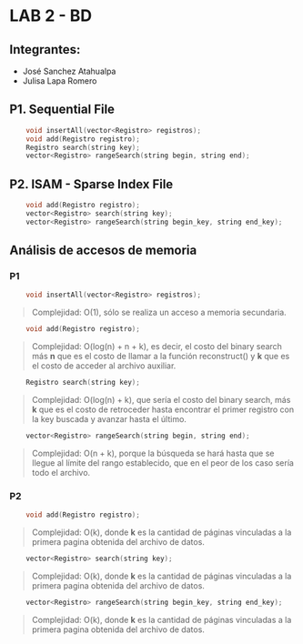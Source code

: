 # LAB 2 - BD

## Integrantes:     
* José Sanchez Atahualpa
* Julisa Lapa Romero

## P1. Sequential File
``` cpp
    void insertAll(vector<Registro> registros);
    void add(Registro registro);
    Registro search(string key);
    vector<Registro> rangeSearch(string begin, string end);
```

## P2. ISAM - Sparse Index File
```cpp
    void add(Registro registro);
    vector<Registro> search(string key);
    vector<Registro> rangeSearch(string begin_key, string end_key);
```
## Análisis de accesos de memoria
### P1
```cpp
    void insertAll(vector<Registro> registros);
```

> Complejidad: O(1), sólo se realiza un acceso a memoria secundaria.


```cpp
    void add(Registro registro);
```

> Complejidad: O(log(n) + n + k), es decir, el costo del binary search más **n** que es el costo de llamar a la función reconstruct() y **k** que es el costo de acceder al archivo auxiliar.


```cpp
    Registro search(string key);
```

> Complejidad: O(log(n) + k), que sería el costo del binary search, más **k** que es el costo de retroceder hasta encontrar el primer registro con la key buscada y avanzar hasta el último.

```cpp
    vector<Registro> rangeSearch(string begin, string end);
```

> Complejidad: O(n + k), porque la búsqueda se hará hasta que se llegue al límite del rango establecido, que en el peor de los caso sería todo el archivo.

### P2
```cpp
    void add(Registro registro);
```

> Complejidad: O(k), donde **k** es la cantidad de páginas vinculadas a la primera pagina obtenida del archivo de datos.


```cpp
    vector<Registro> search(string key);
```

> Complejidad: O(k), donde **k** es la cantidad de páginas vinculadas a la primera pagina obtenida del archivo de datos.


```cpp
    vector<Registro> rangeSearch(string begin_key, string end_key);
```

> Complejidad: O(k), donde **k** es la cantidad de páginas vinculadas a la primera pagina obtenida del archivo de datos.